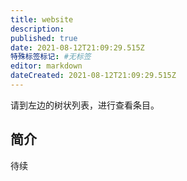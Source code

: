 ```yaml
---
title: website
description: 
published: true
date: 2021-08-12T21:09:29.515Z
特殊标签标记: #无标签
editor: markdown
dateCreated: 2021-08-12T21:09:29.515Z
---
```


请到左边的树状列表，进行查看条目。

## 简介

待续

